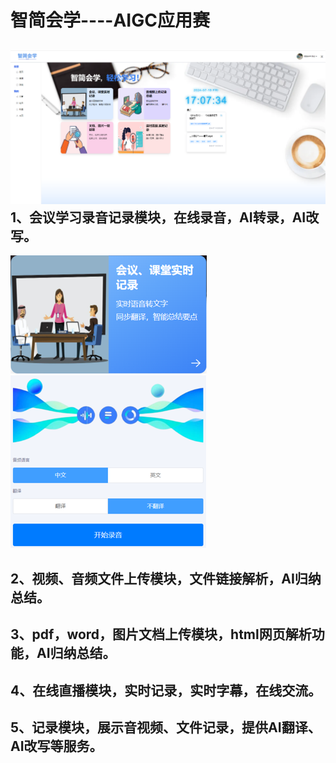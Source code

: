 智简会学----AIGC应用赛
=======
![Example Image](https://github.com/alex-llljdk/listenblue/blob/main/assets/%E5%9B%BE%E7%89%871.png)
1、会议学习录音记录模块，在线录音，AI转录，AI改写。
--------
![Example Image](https://github.com/alex-llljdk/listenblue/blob/main/assets/%E5%9B%BE%E7%89%872.png)
![Example Image](https://github.com/alex-llljdk/listenblue/blob/main/assets/%E5%9B%BE%E7%89%873.png)

2、视频、音频文件上传模块，文件链接解析，AI归纳总结。
--------
3、pdf，word，图片文档上传模块，html网页解析功能，AI归纳总结。
--------
4、在线直播模块，实时记录，实时字幕，在线交流。
--------
5、记录模块，展示音视频、文件记录，提供AI翻译、AI改写等服务。
--------
